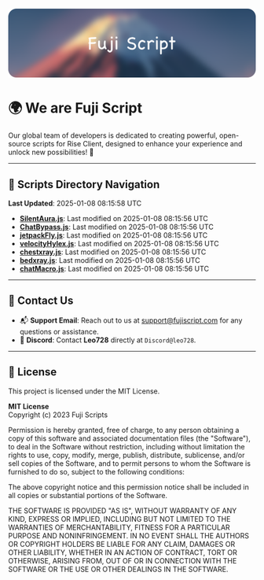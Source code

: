 ![Banner](.github/b.webp)

# 🌍 **We are Fuji Script**

Our global team of developers is dedicated to creating powerful, open-source scripts for Rise Client, designed to enhance your experience and unlock new possibilities! 🌟

---
<!-- SCRIPTS_NAVIGATION_START -->
## 📂 **Scripts Directory Navigation**

**Last Updated**: 2025-01-08 08:15:58 UTC

- **[SilentAura.js](scripts/SilentAura.js)**: Last modified on 2025-01-08 08:15:56 UTC
- **[ChatBypass.js](scripts/ChatBypass.js)**: Last modified on 2025-01-08 08:15:56 UTC
- **[jetpackFly.js](scripts/jetpackFly.js)**: Last modified on 2025-01-08 08:15:56 UTC
- **[velocityHylex.js](scripts/velocityHylex.js)**: Last modified on 2025-01-08 08:15:56 UTC
- **[chestxray.js](scripts/chestxray.js)**: Last modified on 2025-01-08 08:15:56 UTC
- **[bedxray.js](scripts/bedxray.js)**: Last modified on 2025-01-08 08:15:56 UTC
- **[chatMacro.js](scripts/chatMacro.js)**: Last modified on 2025-01-08 08:15:56 UTC

<!-- SCRIPTS_NAVIGATION_END -->

---

## 💬 **Contact Us**  
- 📬 **Support Email**: Reach out to us at [support@fujiscript.com](mailto:support@fujiscript.com) for any questions or assistance.  
- 💬 **Discord**: Contact **Leo728** directly at `Discord@leo728`.

---

## 📜 **License**

This project is licensed under the MIT License.  

**MIT License**  
Copyright (c) 2023 Fuji Scripts  

Permission is hereby granted, free of charge, to any person obtaining a copy of this software and associated documentation files (the "Software"), to deal in the Software without restriction, including without limitation the rights to use, copy, modify, merge, publish, distribute, sublicense, and/or sell copies of the Software, and to permit persons to whom the Software is furnished to do so, subject to the following conditions:  

The above copyright notice and this permission notice shall be included in all copies or substantial portions of the Software.  

THE SOFTWARE IS PROVIDED "AS IS", WITHOUT WARRANTY OF ANY KIND, EXPRESS OR IMPLIED, INCLUDING BUT NOT LIMITED TO THE WARRANTIES OF MERCHANTABILITY, FITNESS FOR A PARTICULAR PURPOSE AND NONINFRINGEMENT. IN NO EVENT SHALL THE AUTHORS OR COPYRIGHT HOLDERS BE LIABLE FOR ANY CLAIM, DAMAGES OR OTHER LIABILITY, WHETHER IN AN ACTION OF CONTRACT, TORT OR OTHERWISE, ARISING FROM, OUT OF OR IN CONNECTION WITH THE SOFTWARE OR THE USE OR OTHER DEALINGS IN THE SOFTWARE.  
